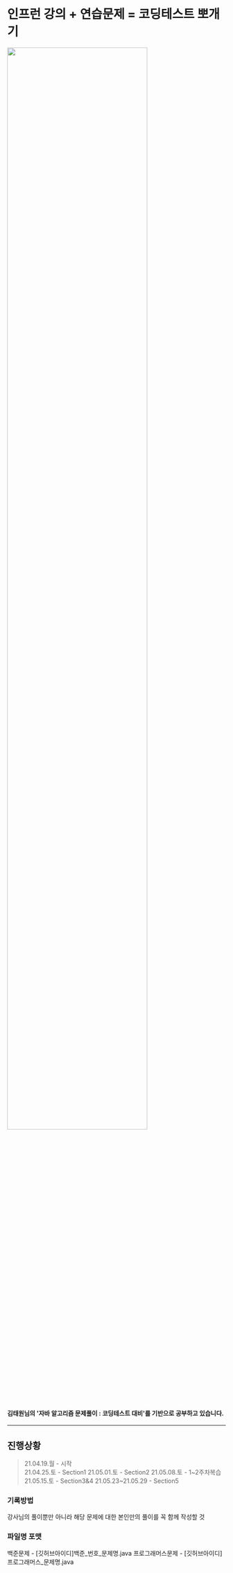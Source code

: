 ﻿# 인프런 강의 + 연습문제 = 코딩테스트 뽀개기
<img src="https://user-images.githubusercontent.com/70627198/116552144-ad3fd500-a933-11eb-92ca-a75188bbc3d4.png" width="80%">

#### 김태원님의 '자바 알고리즘 문제풀이 : 코딩테스트 대비'를 기반으로 공부하고 있습니다.

------
## 진행상황
> 21.04.19.월 - 시작  
> 21.04.25.토 - Section1 
> 21.05.01.토 - Section2 
> 21.05.08.토 - 1~2주차복습
> 21.05.15.토 - Section3&4 
> 21.05.23~21.05.29 - Section5

### 기록방법
강사님의 풀이뿐만 아니라 해당 문제에 대한 본인만의 풀이를 꼭 함께 작성할 것

### 파일명 포맷
백준문제 - [깃허브아이디]백준_번호_문제명.java
프로그래머스문제 - [깃허브아이디]프로그래머스_문제명.java
